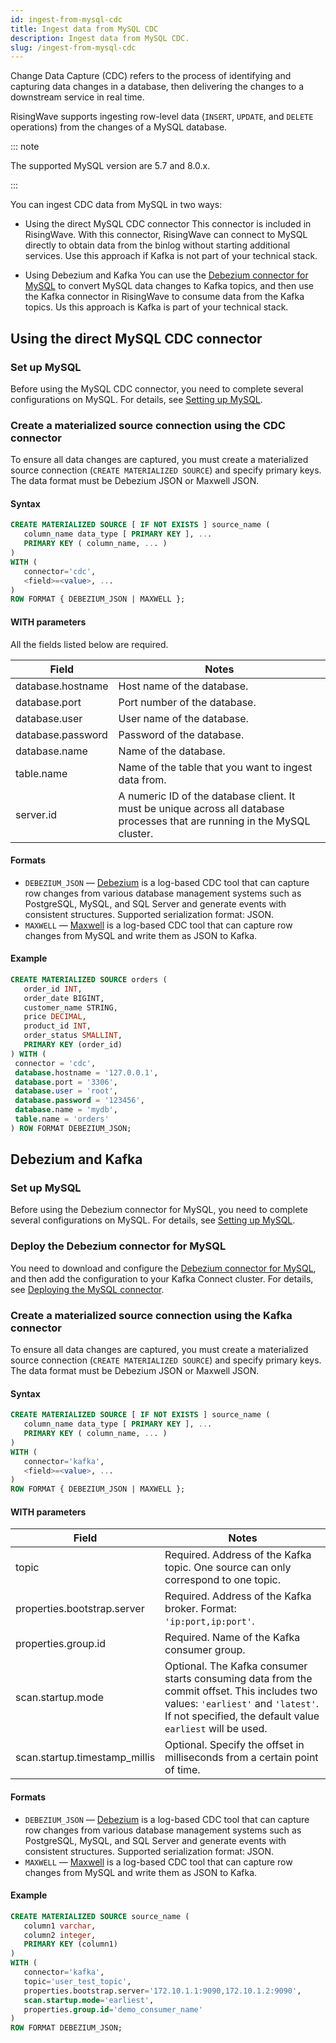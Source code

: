 ```yaml
---
id: ingest-from-mysql-cdc
title: Ingest data from MySQL CDC
description: Ingest data from MySQL CDC.
slug: /ingest-from-mysql-cdc
---
```


Change Data Capture (CDC) refers to the process of identifying and capturing data changes in a database, then delivering the changes to a downstream service in real time.

RisingWave supports ingesting row-level data (`INSERT`, `UPDATE`, and `DELETE` operations) from the changes of a MySQL database.

::: note

The supported MySQL version are 5.7 and 8.0.x.

:::

You can ingest CDC data from MySQL in two ways:

- Using the direct MySQL CDC connector
  This connector is included in RisingWave. With this connector, RisingWave can connect to MySQL directly to obtain data from the binlog without starting additional services. Use this approach if Kafka is not part of your technical stack.

- Using Debezium and Kafka
  You can use the [Debezium connector for MySQL](https://debezium.io/documentation/reference/stable/connectors/mysql.html) to convert MySQL data changes to Kafka topics, and then use the Kafka connector in RisingWave to consume data from the Kafka topics. Us this approach is Kafka is part of your technical stack.


## Using the direct MySQL CDC connector

### Set up MySQL

Before using the MySQL CDC connector, you need to complete several configurations on MySQL. For details, see [Setting up MySQL](https://debezium.io/documentation/reference/stable/connectors/mysql.html#setting-up-mysql).

### Create a materialized source connection using the CDC connector

To ensure all data changes are captured, you must create a materialized source connection (`CREATE MATERIALIZED SOURCE`) and specify primary keys. The data format must be Debezium JSON or Maxwell JSON.


#### Syntax

```sql
CREATE MATERIALIZED SOURCE [ IF NOT EXISTS ] source_name (
   column_name data_type [ PRIMARY KEY ], ...
   PRIMARY KEY ( column_name, ... )
) 
WITH (
   connector='cdc',
   <field>=<value>, ...
) 
ROW FORMAT { DEBEZIUM_JSON | MAXWELL };
```

#### WITH parameters

All the fields listed below are required. 

|Field|Notes|
|---|---|
|database.hostname| Host name of the database. |
|database.port| Port number of the database.|
|database.user| User name of the database.|
|database.password| Password of the database. |
|database.name| Name of the database. |
|table.name| Name of the table that you want to ingest data from. |
|server.id| A numeric ID of the database client. It must be unique across all database processes that are running in the MySQL cluster.|

#### Formats

- `DEBEZIUM_JSON` — [Debezium](https://debezium.io) is a log-based CDC tool that can capture row changes from various database management systems such as PostgreSQL, MySQL, and SQL Server and generate events with consistent structures. Supported serialization format: JSON.
- `MAXWELL` — [Maxwell](https://maxwells-daemon.io) is a log-based CDC tool that can capture row changes from MySQL and write them as JSON to Kafka.


#### Example

```sql
CREATE MATERIALIZED SOURCE orders (
   order_id INT,
   order_date BIGINT,
   customer_name STRING,
   price DECIMAL,
   product_id INT,
   order_status SMALLINT,
   PRIMARY KEY (order_id)
) WITH (
 connector = 'cdc',
 database.hostname = '127.0.0.1',
 database.port = '3306',
 database.user = 'root',
 database.password = '123456',
 database.name = 'mydb',
 table.name = 'orders'
) ROW FORMAT DEBEZIUM_JSON;
```

## Debezium and Kafka

### Set up MySQL

Before using the Debezium connector for MySQL, you need to complete several configurations on MySQL. For details, see [Setting up MySQL](https://debezium.io/documentation/reference/stable/connectors/mysql.html#setting-up-mysql).

### Deploy the Debezium connector for MySQL

You need to download and configure the [Debezium connector for MySQL](https://debezium.io/documentation/reference/stable/connectors/mysql.html), and then add the configuration to your Kafka Connect cluster. For details, see [Deploying the MySQL connector](https://debezium.io/documentation/reference/stable/connectors/mysql.html#mysql-deploying-a-connector).

### Create a materialized source connection using the Kafka connector

To ensure all data changes are captured, you must create a materialized source connection (`CREATE MATERIALIZED SOURCE`) and specify primary keys. The data format must be Debezium JSON or Maxwell JSON.

#### Syntax

```sql
CREATE MATERIALIZED SOURCE [ IF NOT EXISTS ] source_name (
   column_name data_type [ PRIMARY KEY ], ...
   PRIMARY KEY ( column_name, ... )
) 
WITH (
   connector='kafka',
   <field>=<value>, ...
) 
ROW FORMAT { DEBEZIUM_JSON | MAXWELL };
```


#### WITH parameters

|Field|	Notes|
|---|---|
|topic| Required. Address of the Kafka topic. One source can only correspond to one topic.|
|properties.bootstrap.server|Required. Address of the Kafka broker. Format: `'ip:port,ip:port'`.	|
|properties.group.id	|Required. Name of the Kafka consumer group.	|
|scan.startup.mode|Optional. The Kafka consumer starts consuming data from the commit offset. This includes two values: `'earliest'` and `'latest'`. If not specified, the default value `earliest` will be used.|
|scan.startup.timestamp_millis|Optional. Specify the offset in milliseconds from a certain point of time.	|

#### Formats

- `DEBEZIUM_JSON` — [Debezium](https://debezium.io) is a log-based CDC tool that can capture row changes from various database management systems such as PostgreSQL, MySQL, and SQL Server and generate events with consistent structures. Supported serialization format: JSON.
- `MAXWELL` — [Maxwell](https://maxwells-daemon.io) is a log-based CDC tool that can capture row changes from MySQL and write them as JSON to Kafka.


#### Example

```sql
CREATE MATERIALIZED SOURCE source_name (
   column1 varchar,
   column2 integer,
   PRIMARY KEY (column1)
) 
WITH (
   connector='kafka',
   topic='user_test_topic',
   properties.bootstrap.server='172.10.1.1:9090,172.10.1.2:9090',
   scan.startup.mode='earliest',
   properties.group.id='demo_consumer_name'
) 
ROW FORMAT DEBEZIUM_JSON;
```
